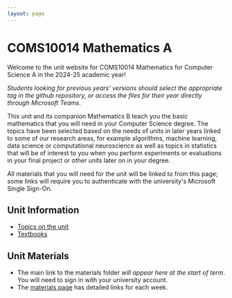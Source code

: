 ```yaml
---
layout: page
---
```


# COMS10014 Mathematics A

Welcome to the unit website for COMS10014 Mathematics for Computer Science A in the 2024-25 academic year!

_Students looking for previous years' versions should select the appropriate tag in the github repository, or access the files for their year directly through Microsoft Teams._

This unit and its companion Mathematics B teach you the basic mathematics that you will need in your Computer Science degree. The topics have been selected based on the needs of units in later years linked to some of our research areas, for example algorithms, machine learning, data science or computational neuroscience as well as topics in statistics that will be of interest to you when you perform experiments or evaluations in your final project or other units later on in your degree.

All materials that you will need for the unit will be linked to from this page; some links will require you to authenticate with the university's Microsoft Single Sign-On.

## Unit Information

  - [Topics on the unit](topics.md)
  - [Textbooks](textbooks.md)

## Unit Materials

  - The main link to the materials folder _will appear here at the start of term_. You will need to sign in with your university account.
  - The [materials page](materials.md) has detailed links for each week.

